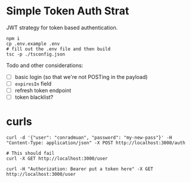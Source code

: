 # Simple Token Auth Strat

JWT strategy for token based authentication.

```
npm i
cp .env.example .env
# fill out the .env file and then build
tsc -p ./tsconfig.json
```


Todo and other considerations:

- [ ] basic login (so that we're not POSTing in the payload)
- [ ] `expiresIn` field
- [ ] refresh token endpoint
- [ ] token blacklist?
# curls

```
curl -d '{"user": "conradmuan", "password": "my-new-pass"}' -H "Content-Type: application/json" -X POST http://localhost:3000/auth
```

```
# This should fail
curl -X GET http://localhost:3000/user
```

```
curl -H "Authorization: Bearer put a token here" -X GET http://localhost:3000/user
```